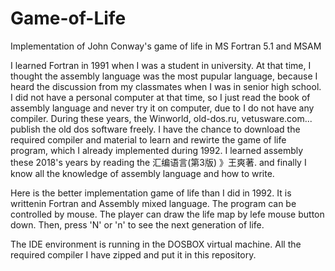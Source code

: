 # Game-of-Life
Implementation of John Conway's game of life in MS Fortran 5.1 and MSAM

I learned Fortran in 1991 when I was a student in university. At that time, I thought the assembly language was the most pupular language, because I heard the discussion from my classmates when I was in senior high school. I did not have a personal computer at that time, so I just read the book of assembly language and never try it on computer, due to I do not have any compiler. 
During these years, the Winworld, old-dos.ru, vetusware.com... publish the old dos software freely. I have the chance to download the required compiler and material to learn and rewirte the game of life program, which I already implemented during 1992.
I learned assembly these 2018's years by reading the 汇编语言(第3版) 》王爽著. and finally I know all the knowledge of assembly language and how to write.

Here is the better implementation game of life than I did in 1992. It is writtenin Fortran and Assembly mixed language.
The program can be controlled by mouse. The player can draw the life map by lefe mouse button down. Then, press 'N' or 'n' to see the next generation of life. 

The IDE environment is running in the DOSBOX virtual machine. All the required compiler I have zipped and put it in this repository.
